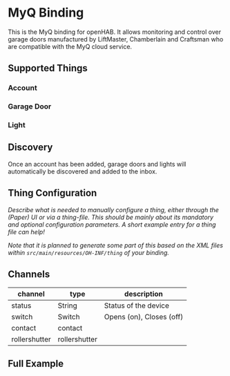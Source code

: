 # MyQ Binding

This is the MyQ binding for openHAB. It allows monitoring and control over garage doors manufactured by LiftMaster, Chamberlain and Craftsman who are compatible with the MyQ cloud service.

## Supported Things

### Account

### Garage Door

### Light

## Discovery

Once an account has been added, garage doors and lights will automatically be discovered and added to the inbox.


## Thing Configuration

_Describe what is needed to manually configure a thing, either through the (Paper) UI or via a thing-file. This should be mainly about its mandatory and optional configuration parameters. A short example entry for a thing file can help!_

_Note that it is planned to generate some part of this based on the XML files within ```src/main/resources/OH-INF/thing``` of your binding._

## Channels

| channel       | type          | description              |
|---------------|---------------|--------------------------|
| status        | String        | Status of the device     |
| switch        | Switch        | Opens (on), Closes (off) |
| contact       | contact       |                          |
| rollershutter | rollershutter |                          |

## Full Example



